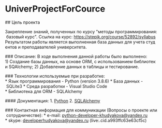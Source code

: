 # UniverProjectForCource

## Цель проекта

Закрепление знаний, полученных по курсу "методы программирования: базовый курс".
Ссылка на курс: https://stepik.org/course/52892/syllabus
Результатом работы является выполненная база данных для учета студентов и преподавателей университета.

### Описание:
В ходе выполнения данной работы было выполнено:
1) Создание базы данных, на основе ORM, с использованием библиотеки SQAlchemy;
2) Добавление данных в таблицы и тестирование.

### Технологии используемые при разработке:
* Язык программирования - Python (version 3.8.6)
* База данных - SQLite3
* Среда разработки - Visual Studio Code
* Библиотека для ORM - SQLAlchemy

#### Документация:
1. [Python](https://docs.python.org/3/library/index.html)
2. [SQLAlchemy](https://docs.sqlalchemy.org/en/14/index.html)

### Контактная информация для коммуникации (Вопросы о проекте или сотрудничестве):
* e-mail: python-developer-khudyakova@yandex.ru
* skype: developerhudyakova@yandex.ru (live:.cid.a993ffc63e63cf5c)